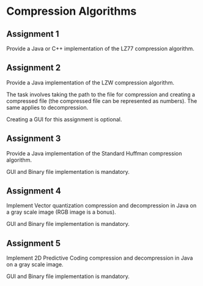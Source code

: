 # Compression Algorithms
<h2>Assignment 1</h2>
<p>Provide a Java or C++ implementation of the LZ77 compression algorithm.</p>

<h2>Assignment 2</h2>
<p>Provide a Java implementation of the LZW compression algorithm.</p>
<p>The task involves taking the path to the file for compression and creating a compressed file (the compressed file can be represented as numbers). 
The same applies to decompression.</p>
<p>Creating a GUI for this assignment is optional.</p>

<h2>Assignment 3</h2>
<p>Provide a Java implementation of the Standard Huffman compression algorithm.</p>
<p>GUI and Binary file implementation is mandatory.</p>

<h2>Assignment 4</h2>
<p>Implement Vector quantization compression and decompression in Java on a gray scale image (RGB image is a bonus).</p>
<p>GUI and Binary file implementation is mandatory.</p>

<h2>Assignment 5</h2>
<p></p>Implement 2D Predictive Coding compression and decompression in Java on a gray scale image.</p>
<p>GUI and Binary file implementation is mandatory.</p>

